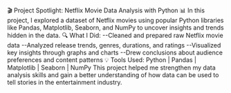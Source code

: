 🎬 Project Spotlight: Netflix Movie Data Analysis with Python 📊
In this project, I explored a dataset of Netflix movies using popular Python libraries like Pandas, Matplotlib, Seaborn, and NumPy to uncover insights and trends hidden in the data.
🔍 What I Did:
--Cleaned and prepared raw Netflix movie data
--Analyzed release trends, genres, durations, and ratings
--Visualized key insights through graphs and charts
--Drew conclusions about audience preferences and content patterns
💡 Tools Used:
 Python | Pandas | Matplotlib | Seaborn | NumPy
This project helped me strengthen my data analysis skills and gain a better understanding of how data can be used to tell stories in the entertainment industry.
